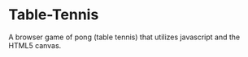 # Table-Tennis
A browser game of pong (table tennis) that utilizes javascript and the HTML5 canvas.
